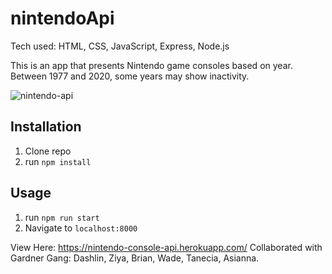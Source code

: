# nintendoApi
Tech used: HTML, CSS, JavaScript, Express, Node.js

This is an app that presents Nintendo game consoles based on year. Between 1977 and 2020, some years may show inactivity. 

![nintendo-api](https://user-images.githubusercontent.com/68411050/112741401-8c125000-8f53-11eb-9c63-eb309935cc43.gif)

## Installation

1. Clone repo
2. run `npm install`

## Usage

1. run `npm run start`
2. Navigate to `localhost:8000`

View Here: https://nintendo-console-api.herokuapp.com/
Collaborated with Gardner Gang: Dashlin, Ziya, Brian, Wade, Tanecia, Asianna.
